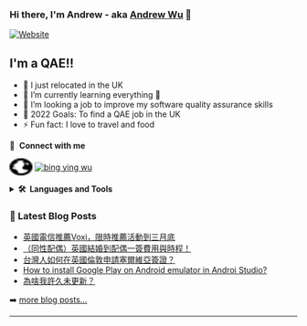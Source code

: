 ### Hi there, I'm Andrew - aka [Andrew Wu][website] 👋 

[![Website](https://img.shields.io/website?label=andrewwu29.github.io&style=for-the-badge&url=https%3A%2F%2Fandrewwu29.github.io)](https://andrewwu29.github.io/)

## I'm a QAE!!

- 🔭 I just relocated in the UK
- 🌱 I’m currently learning everything 🤣
- 👯 I’m looking a job to improve my software quality assurance skills
- 🥅 2022 Goals: To find a QAE job in the UK
- ⚡ Fun fact: I love to travel and food

🔗 &nbsp;**Connect with me**
<p align="left">
<a href="https://andrewwu29.github.io/" target="blank"><img align="center" src="https://raw.githubusercontent.com/iconic/open-iconic/master/svg/globe.svg" alt="andrewwu29.github.io" height="30" width="40" /></a>
<a href="https://www.linkedin.com/in/bing-ying-wu-3b71b783" target="blank"><img align="center" src="https://raw.githubusercontent.com/rahuldkjain/github-profile-readme-generator/master/src/images/icons/Social/linked-in-alt.svg" alt="bing ying wu" height="30" width="40" /></a>

<details>
  <summary><b>🛠️&nbsp;&nbsp;Languages&nbsp;and&nbsp;Tools</b></summary>
  <br/>
  <p align="left"> 
  <a href="https://www.w3schools.com/css/" target="_blank"> <img src="https://raw.githubusercontent.com/devicons/devicon/master/icons/css3/css3-original-wordmark.svg" alt="css3" width="30" height="30"/> </a> 
  <a href="https://www.cypress.io" target="_blank"> <img src="https://raw.githubusercontent.com/simple-icons/simple-icons/6e46ec1fc23b60c8fd0d2f2ff46db82e16dbd75f/icons/cypress.svg" alt="cypress" width="30" height="30"/> </a> 
  <a href="https://cloud.google.com" target="_blank"> <img src="https://www.vectorlogo.zone/logos/google_cloud/google_cloud-icon.svg" alt="gcp" width="30" height="30"/> </a> 
  <a href="https://git-scm.com/" target="_blank"> <img src="https://www.vectorlogo.zone/logos/git-scm/git-scm-icon.svg" alt="git" width="30" height="30"/> </a> <a href="https://www.w3.org/html/" target="_blank"> <img src="https://raw.githubusercontent.com/devicons/devicon/master/icons/html5/html5-original-wordmark.svg" alt="html5" width="30" height="30"/> </a> 
  <a href="https://gohugo.io/" target="_blank"> <img src="https://api.iconify.design/logos-hugo.svg" alt="hugo" width="30" height="30"/> </a> 
  <a href="https://www.linux.org/" target="_blank"> <img src="https://raw.githubusercontent.com/devicons/devicon/master/icons/linux/linux-original.svg" alt="linux" width="30" height="30"/> </a> 
  <a href="https://www.microsoft.com/en-us/sql-server" target="_blank"> <img src="https://www.svgrepo.com/show/303229/microsoft-sql-server-logo.svg" alt="mssql" width="30" height="30"/> </a> 
  <a href="https://www.mysql.com/" target="_blank"> <img src="https://raw.githubusercontent.com/devicons/devicon/master/icons/mysql/mysql-original-wordmark.svg" alt="mysql" width="30" height="30"/> </a> 
  <a href="https://www.nginx.com" target="_blank"> <img src="https://raw.githubusercontent.com/devicons/devicon/master/icons/nginx/nginx-original.svg" alt="nginx" width="30" height="30"/> </a> 
  <a href="https://nodejs.org" target="_blank"> <img src="https://raw.githubusercontent.com/devicons/devicon/master/icons/nodejs/nodejs-original-wordmark.svg" alt="nodejs" width="30" height="30"/> </a> 
  <a href="https://www.postgresql.org" target="_blank"> <img src="https://raw.githubusercontent.com/devicons/devicon/master/icons/postgresql/postgresql-original-wordmark.svg" alt="postgresql" width="30" height="30"/> </a> 
  <a href="https://postman.com" target="_blank"> <img src="https://www.vectorlogo.zone/logos/getpostman/getpostman-icon.svg" alt="postman" width="30" height="30"/> </a> 
  <a href="https://www.python.org" target="_blank"> <img src="https://raw.githubusercontent.com/devicons/devicon/master/icons/python/python-original.svg" alt="python" width="30" height="30"/> </a> 
  <a href="https://www.selenium.dev" target="_blank"> <img src="https://raw.githubusercontent.com/detain/svg-logos/780f25886640cef088af994181646db2f6b1a3f8/svg/selenium-logo.svg" alt="selenium" width="30" height="30"/> </a> 
  <a href="https://www.sqlite.org/" target="_blank"> <img src="https://www.vectorlogo.zone/logos/sqlite/sqlite-icon.svg" alt="sqlite" width="30" height="30"/> </a>
  <a href="https://www.atlassian.com/software/jira" target="_blank"> <img src="https://www.vectorlogo.zone/logos/atlassian_jira/atlassian_jira-icon.svg" alt="jira" width="30" height="30"/> </a>
  <a href="https://www.atlassian.com/software/confluence" target="_blank"> <img src="https://github.com/vscode-icons/vscode-icons/blob/master/icons/file_type_confluence.svg" alt="confluence" width="30" height="30"/> </a>
  <a href="https://jmeter.apache.org/" target="_blank"> <img src="https://svn.apache.org/repos/asf/comdev/project-logos/originals/jmeter.svg" alt="jmeter" width="30" height="30"/> </a>
  <a href="https://www.ruby-lang.org/en/" target="_blank"> <img src="https://www.vectorlogo.zone/logos/ruby-lang/ruby-lang-icon.svg" alt="ruby" width="30" height="30"/> </a>
  <a href="https://rubyonrails.org/" target="_blank"> <img src="https://github.com/edent/SuperTinyIcons/blob/master/images/svg/rubyonrails.svg" alt="rubyonrails" width="30" height="30"/> </a>
  <a href="https://about.gitlab.com/" target="_blank"> <img src="https://www.vectorlogo.zone/logos/gitlab/gitlab-icon.svg" alt="gitlab" width="30" height="30"/> </a>
  <a href="https://robotframework.org/" target="_blank"> <img src="https://github.com/file-icons/icons/blob/master/svg/RobotFramework.svg" alt="robotframework" width="30" height="30"/> </a>
  </p>
</details>

### 📕 Latest Blog Posts

<!-- BLOG-POST-LIST:START -->
- [英國電信推薦Voxi，限時推薦活動到三月底](https://andrewu.page/zh-tw/2023/03/%E8%8B%B1%E5%9C%8B%E9%9B%BB%E4%BF%A1%E6%8E%A8%E8%96%A6voxi%E9%99%90%E6%99%82%E6%8E%A8%E8%96%A6%E6%B4%BB%E5%8B%95%E5%88%B0%E4%B8%89%E6%9C%88%E5%BA%95/)
- [（同性配偶）英國結婚到配偶一簽費用與時程！](https://andrewu.page/zh-tw/2023/03/%E5%90%8C%E6%80%A7%E9%85%8D%E5%81%B6%E8%8B%B1%E5%9C%8B%E7%B5%90%E5%A9%9A%E5%88%B0%E9%85%8D%E5%81%B6%E4%B8%80%E7%B0%BD%E8%B2%BB%E7%94%A8%E8%88%87%E6%99%82%E7%A8%8B/)
- [台灣人如何在英國倫敦申請塞爾維亞簽證？](https://andrewu.page/zh-tw/2023/03/%E5%8F%B0%E7%81%A3%E4%BA%BA%E5%A6%82%E4%BD%95%E5%9C%A8%E8%8B%B1%E5%9C%8B%E5%80%AB%E6%95%A6%E7%94%B3%E8%AB%8B%E5%A1%9E%E7%88%BE%E7%B6%AD%E4%BA%9E%E7%B0%BD%E8%AD%89/)
- [How to install Google Play on Android emulator in Androi Studio?](https://andrewu.page/2023/03/how-to-install-google-play-on-android-emulator-in-androi-studio/)
- [為啥我許久未更新？](https://andrewu.page/zh-tw/2023/02/%E7%82%BA%E5%95%A5%E6%88%91%E8%A8%B1%E4%B9%85%E6%9C%AA%E6%9B%B4%E6%96%B0/)
<!-- BLOG-POST-LIST:END -->

➡️ [more blog posts...](https://andrewwu29.github.io/)

---

[website]: https://andrewwu29.github.io/
[linkedin]: https://www.linkedin.com/in/bing-ying-wu-3b71b783